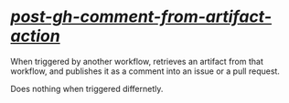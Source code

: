 # *[post-gh-comment-from-artifact-action](https://github.com/kostrykin/post-gh-comment-from-artifact-action)*

When triggered by another workflow, retrieves an artifact from that workflow, and publishes it as a comment into an issue or a pull request.

Does nothing when triggered differnetly.